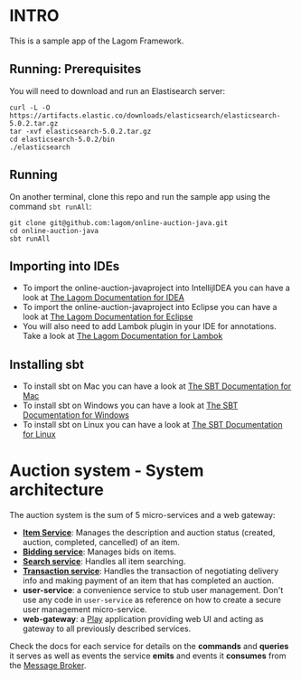 # INTRO

This is a sample app of the Lagom Framework.

## Running: Prerequisites

You will need to download and run an Elastisearch server:

```
curl -L -O https://artifacts.elastic.co/downloads/elasticsearch/elasticsearch-5.0.2.tar.gz
tar -xvf elasticsearch-5.0.2.tar.gz
cd elasticsearch-5.0.2/bin
./elasticsearch
```
## Running

On another terminal, clone this repo and run the sample app using the command `sbt runAll`:

```
git clone git@github.com:lagom/online-auction-java.git
cd online-auction-java
sbt runAll
```
## Importing into IDEs

* To import the online-auction-javaproject into IntellijIDEA you can have a look at [The Lagom Documentation for IDEA](http://www.lagomframework.com/documentation/1.3.x/java/IntellijSbtJava.html)
* To import the online-auction-javaproject into Eclipse you can have a look at [The Lagom Documentation for Eclipse](http://www.lagomframework.com/documentation/1.3.x/java/EclipseSbt.html)
* You will also need to add Lambok plugin in your IDE for annotations. Take a look at [The Lagom Documentation for Lambok](http://www.lagomframework.com/documentation/1.3.x/java/Immutable.html#Lombok)

## Installing sbt

* To install sbt on Mac you can have a look at [The SBT Documentation for Mac](http://www.scala-sbt.org/0.13/docs/Installing-sbt-on-Mac.html)
* To install sbt on Windows you can have a look at [The SBT Documentation for Windows](http://www.scala-sbt.org/0.13/docs/Installing-sbt-on-Windows.html)
* To install sbt on Linux you can have a look at [The SBT Documentation for Linux](http://www.scala-sbt.org/0.13/docs/Installing-sbt-on-Linux.html)

# Auction system - System architecture

The auction system is the sum of 5 micro-services and a web gateway:

* **[Item Service](docs/item-service.md)**: Manages the description and auction status (created, auction, completed, cancelled) of an item.
* **[Bidding service](docs/bidding-service.md)**: Manages bids on items.
* **[Search service](docs/search-service.md)**: Handles all item searching.
* **[Transaction service](docs/transaction-service.md)**: Handles the transaction of negotiating delivery info and making payment of an item that has completed an auction.
* **user-service**: a convenience service to stub user management. Don't use any code in `user-service` as reference on how to create a secure user management micro-service.
* **web-gateway**: a [Play](https://www.playframework.com/) application providing web UI and acting as gateway to all previously described services.

Check the docs for each service for details on the **commands** and **queries** it serves as well as events the service **emits** and events it **consumes** from the [Message Broker](http://www.lagomframework.com/documentation/1.2.x/java/MessageBroker.html#Message-Broker-Support).
